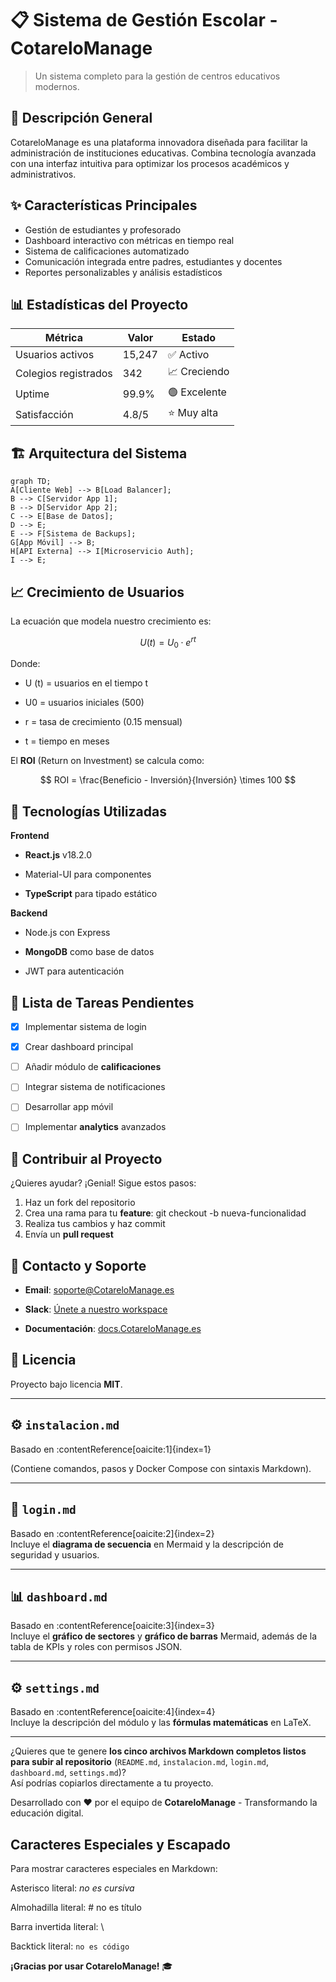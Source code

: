 # 📋 Sistema de Gestión Escolar - CotareloManage

> Un sistema completo para la gestión de centros educativos modernos.

## 🎯 Descripción General

CotareloManage es una plataforma innovadora diseñada para facilitar la administración de instituciones educativas. Combina tecnología avanzada con una interfaz intuitiva para optimizar los procesos académicos y administrativos.

## ✨ Características Principales

- Gestión de estudiantes y profesorado
- Dashboard interactivo con métricas en tiempo real
- Sistema de calificaciones automatizado
- Comunicación integrada entre padres, estudiantes y docentes
- Reportes personalizables y análisis estadísticos

## 📊 Estadísticas del Proyecto

| Métrica              | Valor  | Estado       |
| -------------------- | ------ | ------------ |
| Usuarios activos     | 15,247 | ✅ Activo    |
| Colegios registrados | 342    | 📈 Creciendo |
| Uptime               | 99.9%  | 🟢 Excelente |
| Satisfacción         | 4.8/5  | ⭐ Muy alta  |

## 🏗 Arquitectura del Sistema

```mermaid
graph TD;
A[Cliente Web] --> B[Load Balancer];
B --> C[Servidor App 1];
B --> D[Servidor App 2];
C --> E[Base de Datos];
D --> E;
E --> F[Sistema de Backups];
G[App Móvil] --> B;
H[API Externa] --> I[Microservicio Auth];
I --> E;

```
## 📈 Crecimiento de Usuarios
La ecuación que modela nuestro crecimiento es:

$$
U(t) = U_0 \cdot e^{rt}
$$

Donde:

- U (t) = usuarios en el tiempo t

- U0 = usuarios iniciales (500)

- r = tasa de crecimiento (0.15 mensual)

- t = tiempo en meses

El **ROI** (Return on Investment) se calcula como:  

$$
ROI = \frac{Beneficio - Inversión}{Inversión} \times 100
$$

## 🔧 Tecnologías Utilizadas

**Frontend**

- **React.js** v18.2.0

- Material-UI para componentes

- **TypeScript** para tipado estático

**Backend**

- Node.js con Express

- **MongoDB** como base de datos

- JWT para autenticación

## 📝 Lista de Tareas Pendientes

- [x] Implementar sistema de login

- [x] Crear dashboard principal

- [ ] Añadir módulo de **calificaciones**

- [ ] Integrar sistema de notificaciones

- [ ] Desarrollar app móvil

- [ ] Implementar **analytics** avanzados


## 🤝 Contribuir al Proyecto

¿Quieres ayudar? ¡Genial! Sigue estos pasos:
1. Haz un fork del repositorio
2. Crea una rama para tu **feature**: git checkout -b nueva-funcionalidad
3. Realiza tus cambios y haz commit
4. Envía un **pull request**

## 📧 Contacto y Soporte

- **Email**: soporte@CotareloManage.es

- **Slack**: [Únete a nuestro workspace]()

- **Documentación**: [docs.CotareloManage.es]()

## 📜 Licencia

Proyecto bajo licencia **MIT**.

---

## ⚙️ `instalacion.md`
Basado en :contentReference[oaicite:1]{index=1}  

(Contiene comandos, pasos y Docker Compose con sintaxis Markdown).

---

## 🔐 `login.md`
Basado en :contentReference[oaicite:2]{index=2}  
Incluye el **diagrama de secuencia** en Mermaid y la descripción de seguridad y usuarios.

---

## 📊 `dashboard.md`
Basado en :contentReference[oaicite:3]{index=3}  
Incluye el **gráfico de sectores** y **gráfico de barras** Mermaid, además de la tabla de KPIs y roles con permisos JSON.

---

## ⚙️ `settings.md`
Basado en :contentReference[oaicite:4]{index=4}  
Incluye la descripción del módulo y las **fórmulas matemáticas** en LaTeX.

---

¿Quieres que te genere **los cinco archivos Markdown completos listos para subir al repositorio** (`README.md`, `instalacion.md`, `login.md`, `dashboard.md`, `settings.md`)?  
Así podrías copiarlos directamente a tu proyecto.

Desarrollado con ❤️ por el equipo de **CotareloManage** - Transformando la educación digital.

## Caracteres Especiales y Escapado
Para mostrar caracteres especiales en Markdown:

Asterisco literal: *no es cursiva*

Almohadilla literal: # no es título

Barra invertida literal: \

Backtick literal: `no es código`

**¡Gracias por usar CotareloManage!** 🎓